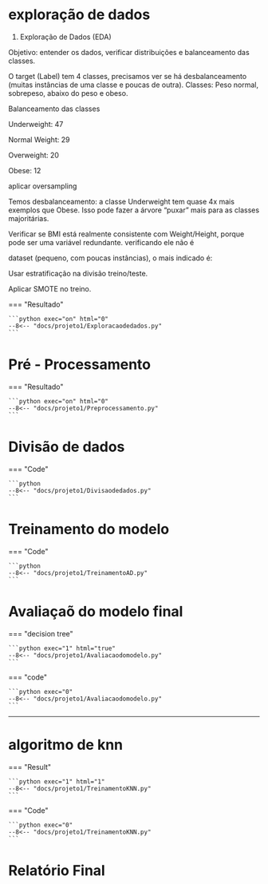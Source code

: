 # exploração de dados


1. Exploração de Dados (EDA)

Objetivo: entender os dados, verificar distribuições e balanceamento das classes.

O target (Label) tem 4 classes, precisamos ver se há desbalanceamento (muitas instâncias de uma classe e poucas de outra). Classes: Peso normal, sobrepeso, abaixo do peso e obeso.

Balanceamento das classes

Underweight: 47

Normal Weight: 29

Overweight: 20

Obese: 12

aplicar oversampling

Temos desbalanceamento: a classe Underweight tem quase 4x mais exemplos que Obese. Isso pode fazer a árvore “puxar” mais para as classes majoritárias.


Verificar se BMI está realmente consistente com Weight/Height, porque pode ser uma variável redundante.
verificando ele não é

dataset (pequeno, com poucas instâncias), o mais indicado é:

Usar estratificação na divisão treino/teste.

Aplicar SMOTE no treino.

=== "Resultado"

    ```python exec="on" html="0"
    --8<-- "docs/projeto1/Exploracaodedados.py"
    ```


# Pré - Processamento



=== "Resultado"

    ```python exec="on" html="0"
    --8<-- "docs/projeto1/Preprocessamento.py"
    ```

# Divisão de dados


=== "Code"

    ```python
    --8<-- "docs/projeto1/Divisaodedados.py"
    ``` 

# Treinamento do modelo

=== "Code"

    ```python
    --8<-- "docs/projeto1/TreinamentoAD.py"
    ``` 

# Avaliaçaõ do modelo final

=== "decision tree"

    ```python exec="1" html="true"
    --8<-- "docs/projeto1/Avaliacaodomodelo.py"
    ```


=== "code"

    ```python exec="0"
    --8<-- "docs/projeto1/Avaliacaodomodelo.py"
    ```
---

# algoritmo de knn

=== "Result"

    ```python exec="1" html="1"
    --8<-- "docs/projeto1/TreinamentoKNN.py"
    ```

=== "Code"

    ```python exec="0"
    --8<-- "docs/projeto1/TreinamentoKNN.py"
    ```


# Relatório Final